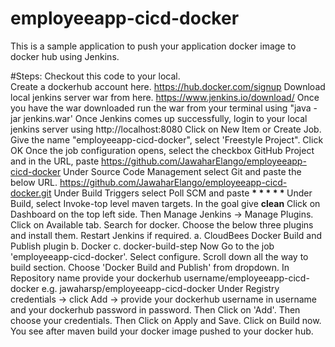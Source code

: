 # employeeapp-cicd-docker
 This is a sample application to push your application docker image to docker hub using Jenkins.
 
#Steps: 
Checkout this code to your local. <br>
Create a dockerhub account here. https://hub.docker.com/signup
Download local jenkins server war from here. https://www.jenkins.io/download/
Once you have the war downloaded run the war from your terminal using "java -jar jenkins.war'
Once Jenkins comes up successfully, login to your local jenkins server using http://localhost:8080
Click on New Item or Create Job. Give the name "employeeapp-cicd-docker", select 'Freestyle Project". Click OK
Once the job configuration opens, select the checkbox GitHub Project and in the URL, paste
   https://github.com/JawaharElango/employeeapp-cicd-docker
Under Source Code Management select Git and paste the below URL.
https://github.com/JawaharElango/employeeapp-cicd-docker.git
Under Build Triggers select Poll SCM and paste <b>* * * * * </b> 
Under Build, select Invoke-top level maven targets. In the goal give <b>clean</b>
Click on Dashboard on the top left side. Then Manage Jenkins -> Manage Plugins. Click on Available tab. Search for docker. Choose the below three plugins and install them. Restart Jenkins if required.
 a. CloudBees Docker Build and Publish plugin
 b. Docker
 c. docker-build-step
 Now Go to the job 'employeeapp-cicd-docker'. Select configure. Scroll down all the way to build section. Choose 'Docker Build and Publish' from dropdown. In Repository name provide your dockerhub username/employeeapp-cicd-docker
 e.g. jawaharsp/employeeapp-cicd-docker
 Under Registry credentials -> click Add -> provide your dockerhub username in username and your dockerhub password in password. Then Click on 'Add'. Then choose your credentials.
 Then Click on Apply and Save. 
 Click on Build now. You see after maven build your docker image pushed to your docker hub.
 
 
